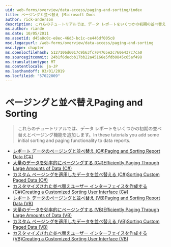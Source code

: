 ```yaml
---
uid: web-forms/overview/data-access/paging-and-sorting/index
title: ページングと並べ替え |Microsoft Docs
author: rick-anderson
description: これらのチュートリアルでは、データ レポートをいくつかの初期の並べ替えとページング機能を追加します。
ms.author: riande
ms.date: 10/05/2011
ms.assetid: d45a8c0c-e8ec-46d3-bc1c-ce446df005c8
msc.legacyurl: /web-forms/overview/data-access/paging-and-sorting
msc.type: chapter
ms.openlocfilehash: 5127106d6017c9b63fc704765e2c760e437c7ca0
ms.sourcegitcommit: 24b1f6decbb17bb22a45166e5fdb0845c65af498
ms.translationtype: MT
ms.contentlocale: ja-JP
ms.lasthandoff: 03/01/2019
ms.locfileid: "57022009"
---
```

<a name="paging-and-sorting"></a><span data-ttu-id="413cf-103">ページングと並べ替え</span><span class="sxs-lookup"><span data-stu-id="413cf-103">Paging and Sorting</span></span>
====================
> <span data-ttu-id="413cf-104">これらのチュートリアルでは、データ レポートをいくつかの初期の並べ替えとページング機能を追加します。</span><span class="sxs-lookup"><span data-stu-id="413cf-104">In these tutorials you add some initial sorting and paging functionality to data reports.</span></span>


- [<span data-ttu-id="413cf-105">レポート データのページングと並べ替え (C#)</span><span class="sxs-lookup"><span data-stu-id="413cf-105">Paging and Sorting Report Data (C#)</span></span>](paging-and-sorting-report-data-cs.md)
- [<span data-ttu-id="413cf-106">大量のデータを効率的にページングする (C#)</span><span class="sxs-lookup"><span data-stu-id="413cf-106">Efficiently Paging Through Large Amounts of Data (C#)</span></span>](efficiently-paging-through-large-amounts-of-data-cs.md)
- [<span data-ttu-id="413cf-107">カスタム ページングを適用したデータを並べ替える (C#)</span><span class="sxs-lookup"><span data-stu-id="413cf-107">Sorting Custom Paged Data (C#)</span></span>](sorting-custom-paged-data-cs.md)
- [<span data-ttu-id="413cf-108">カスタマイズされた並べ替えユーザー インターフェイスを作成する (C#)</span><span class="sxs-lookup"><span data-stu-id="413cf-108">Creating a Customized Sorting User Interface (C#)</span></span>](creating-a-customized-sorting-user-interface-cs.md)
- [<span data-ttu-id="413cf-109">レポート データのページングと並べ替え (VB)</span><span class="sxs-lookup"><span data-stu-id="413cf-109">Paging and Sorting Report Data (VB)</span></span>](paging-and-sorting-report-data-vb.md)
- [<span data-ttu-id="413cf-110">大量のデータを効率的にページングする (VB)</span><span class="sxs-lookup"><span data-stu-id="413cf-110">Efficiently Paging Through Large Amounts of Data (VB)</span></span>](efficiently-paging-through-large-amounts-of-data-vb.md)
- [<span data-ttu-id="413cf-111">カスタム ページングを適用したデータを並べ替える (VB)</span><span class="sxs-lookup"><span data-stu-id="413cf-111">Sorting Custom Paged Data (VB)</span></span>](sorting-custom-paged-data-vb.md)
- [<span data-ttu-id="413cf-112">カスタマイズされた並べ替えユーザー インターフェイスを作成する (VB)</span><span class="sxs-lookup"><span data-stu-id="413cf-112">Creating a Customized Sorting User Interface (VB)</span></span>](creating-a-customized-sorting-user-interface-vb.md)
